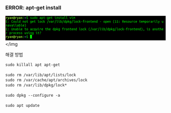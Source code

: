 ### ERROR: apt-get install

<img src="./img/dpkg_err.png" title="dpkg_err"></img

해결 방법
```
sudo killall apt apt-get

sudo rm /var/lib/apt/lists/lock
sudo rm /var/cache/apt/archives/lock
sudo rm /var/lib/dpkg/lock*

sudo dpkg --configure -a

sudo apt update
```

